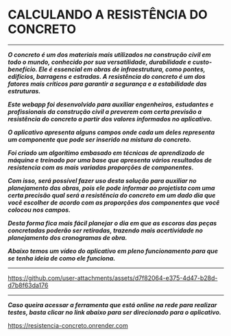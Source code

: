 # CALCULANDO A RESISTÊNCIA DO CONCRETO
---

***O concreto é um dos materiais mais utilizados na construção civil em todo o mundo, conhecido por sua versatilidade, durabilidade e custo-benefício. Ele é essencial em obras de infraestrutura, como pontes, edifícios, barragens e estradas. A resistência do concreto é um dos fatores mais críticos para garantir a segurança e a estabilidade das estruturas.***

***Este webapp foi desenvolvido para auxiliar engenheiros, estudantes e profissionais da construção civil a preverem com certa previsão a resistência do concreto a partir dos valores informados no aplicativo.***

***O aplicativo apresenta alguns campos onde cada um deles representa um componente que pode ser inserido na mistura do concreto.***

***Foi criado um algorítimo embasado em técnicas de aprendizado de máquina e treinado por uma base que apresenta vários resultados de resistencia com as mais variadas proporções de componentes.***

***Com isso, será possível fazer uso desta solução para auxiliar no planejamento das obras, pois ele pode informar ao projetista com uma certa precisão qual será a resistência do concreto em um dado dia que você escolher de acordo com as proporções dos componentes que você colocou nos campos.***

***Desta forma fica mais fácil planejar o dia em que as escoras das peças concretadas poderão ser retiradas, trazendo mais acertividade no planejamento dos cronogramas de obra.***

***Abaixo temos um vídeo do aplicativo em pleno funcionamento para que se tenha ideia de como ele funciona.***

---



https://github.com/user-attachments/assets/d7f82064-e375-4d47-b28d-d7b8f63da176

---

***Caso queira acessar a ferramenta que está online na rede para realizar testes, basta clicar no link abaixo para ser direcionado para o aplicativo.***

https://resistencia-concreto.onrender.com

